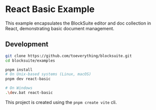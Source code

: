 # React Basic Example

This example encapsulates the BlockSuite editor and doc collection in React, demonstrating basic document management.

## Development

```sh
git clone https://github.com/toeverything/blocksuite.git
cd blocksuite/examples

pnpm install
# On Unix-based systems (Linux, macOS)
pnpm dev react-basic

# On Windows
.\dev.bat react-basic
```

This project is created using the `pnpm create vite` cli.
